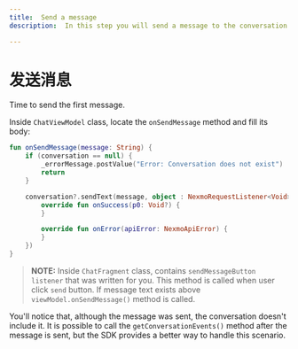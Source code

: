 ```yaml
---
title:  Send a message
description:  In this step you will send a message to the conversation

---
```


发送消息
====

Time to send the first message.

Inside `ChatViewModel` class, locate the `onSendMessage` method and fill its body:

```kotlin
fun onSendMessage(message: String) {
    if (conversation == null) {
        _errorMessage.postValue("Error: Conversation does not exist")
        return
    }

    conversation?.sendText(message, object : NexmoRequestListener<Void> {
        override fun onSuccess(p0: Void?) {
        }

        override fun onError(apiError: NexmoApiError) {
        }
    })
}
```

> **NOTE:** Inside `ChatFragment` class, contains `sendMessageButton listener` that was written for you. This method is called when user click `send` button. If message text exists above `viewModel.onSendMessage()` method is called.

You'll notice that, although the message was sent, the conversation doesn't include it. It is possible to call the `getConversationEvents()` method after the message is sent, but the SDK provides a better way to handle this scenario.

